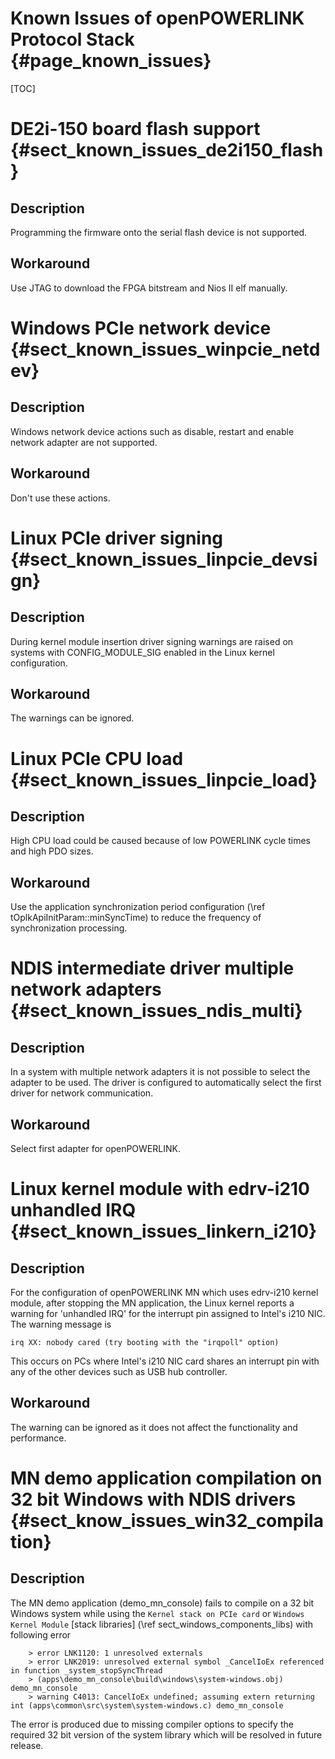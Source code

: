 Known Issues of openPOWERLINK Protocol Stack {#page_known_issues}
============================================

[TOC]

# DE2i-150 board flash support {#sect_known_issues_de2i150_flash}

## Description
Programming the firmware onto the serial flash device is not supported.

## Workaround
Use JTAG to download the FPGA bitstream and Nios II elf manually.

# Windows PCIe network device {#sect_known_issues_winpcie_netdev}

## Description
Windows network device actions such as disable, restart and enable network
adapter are not supported.

## Workaround
Don't use these actions.

# Linux PCIe driver signing {#sect_known_issues_linpcie_devsign}

## Description
During kernel module insertion driver signing warnings are raised on systems
with CONFIG_MODULE_SIG enabled in the Linux kernel configuration.

## Workaround
The warnings can be ignored.

# Linux PCIe CPU load {#sect_known_issues_linpcie_load}

## Description
High CPU load could be caused because of low POWERLINK cycle times and
high PDO sizes.

## Workaround
Use the application synchronization period configuration
(\ref tOplkApiInitParam::minSyncTime) to reduce the frequency of
synchronization processing.

# NDIS intermediate driver multiple network adapters {#sect_known_issues_ndis_multi}

## Description
In a system with multiple network adapters it is not possible to select
the adapter to be used. The driver is configured to automatically select
the first driver for network communication.

## Workaround
Select first adapter for openPOWERLINK.

# Linux kernel module with edrv-i210 unhandled IRQ {#sect_known_issues_linkern_i210}

## Description
For the configuration of openPOWERLINK MN which uses edrv-i210 kernel module,
after stopping the MN application, the Linux kernel reports a warning for 'unhandled IRQ'
for the interrupt pin assigned to Intel's i210 NIC. The warning message is

`irq XX: nobody cared (try booting with the "irqpoll" option)`

This occurs on PCs where Intel's i210 NIC card shares an interrupt pin with any
of the other devices such as USB hub controller.

## Workaround
The warning can be ignored as it does not affect the functionality and performance.

# MN demo application compilation on 32 bit Windows with NDIS drivers {#sect_know_issues_win32_compilation}

## Description
The MN demo application (demo_mn_console) fails to compile on a 32 bit Windows system while using the
`Kernel stack on PCIe card` or `Windows Kernel Module` [stack libraries] (\ref sect_windows_components_libs)
with following error

        > error LNK1120: 1 unresolved externals
        > error LNK2019: unresolved external symbol _CancelIoEx referenced in function _system_stopSyncThread
        > (apps\demo_mn_console\build\windows\system-windows.obj) demo_mn_console
        > warning C4013: CancelIoEx undefined; assuming extern returning int (apps\common\src\system\system-windows.c) demo_mn_console

The error is produced due to missing compiler options to specify the required 32 bit
version of the system library which will be resolved in future release.

